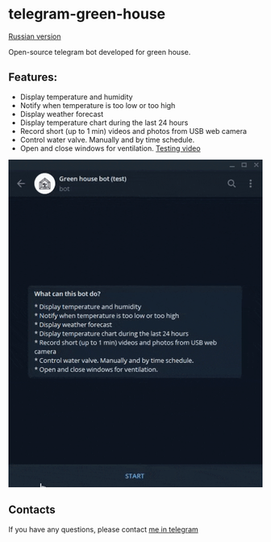 # telegram-green-house
[Russian version](Readme.md)

Open-source telegram bot developed for green house.

## Features:

* Display temperature and humidity
* Notify when temperature is too low or too high
* Display weather forecast
* Display temperature chart during the last 24 hours
* Record short (up to 1 min) videos and photos from USB web camera
* Control water valve. Manually and by time schedule.
* Open and close windows for ventilation. [Testing video](https://www.youtube.com/watch?v=PRlwCotQRos)

![Animation](Docs/images/demo-start.en.gif)

## Contacts

If you have any questions, please contact [me in telegram](https://t.me/ivan_sabelnikov)